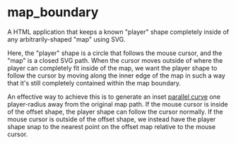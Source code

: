 # map_boundary
A HTML application that keeps a known "player" shape completely inside of any arbitrarily-shaped "map" using SVG.

Here, the "player" shape is a circle that follows the mouse cursor, and the "map" is a closed SVG path. When the cursor moves outside of where the player can completely fit inside of the map, we want the player shape to follow the cursor by moving along the inner edge of the map in such a way that it's still completely contained within the map boundary.

An effective way to achieve this is to generate an inset [parallel curve](https://en.wikipedia.org/wiki/Parallel_curve) one player-radius away from the original map path. If the mouse cursor is inside of the offset shape, the player shape can follow the cursor normally. If the mouse cursor is outside of the offset shape, we instead have the player shape snap to the nearest point on the offset map relative to the mouse cursor.
